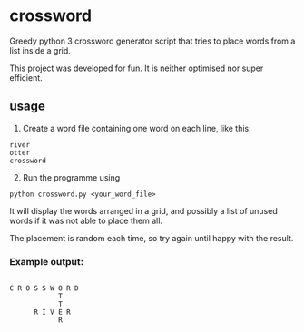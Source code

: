 # crossword
Greedy python 3 crossword generator script that tries to place words from a list inside a grid.

This project was developed for fun. It is neither optimised nor super efficient.

## usage

1. Create a word file containing one word on each line, like this:

```
river
otter
crossword
```

2. Run the programme using

```
python crossword.py <your_word_file>
```

It will display the words arranged in a grid, and possibly a list of unused words if it was not able to place them all.

The placement is random each time, so try again until happy with the result.

### Example output:
```

C R O S S W O R D  
            T      
            T      
      R I V E R    
            R      


```
